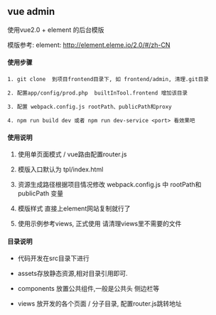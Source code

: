 
## vue admin

使用vue2.0 + element 的后台模版

模版参考: element: http://element.eleme.io/2.0/#/zh-CN


#### 使用步骤

~~~
1. git clone  到项目frontend目录下, 如 frontend/admin, 清理.git目录

2. 配置app/config/prod.php  builtInTool.frontend 增加该目录

3. 配置 webpack.config.js rootPath、publicPath和proxy

4. npm run build dev 或者 npm run dev-service <port> 看效果吧
~~~


#### 使用说明

1. 使用单页面模式 / vue路由配置router.js

2. 模版入口默认为 tpl/index.html

3. 资源生成路径根据项目情况修改 webpack.config.js 中 rootPath和publicPath 变量

4. 模版样式 直接上element网站复制就行了

5. 使用示例参考views, 正式使用 请清理views里不需要的文件


#### 目录说明

* 代码开发在src目录下进行

* assets存放静态资源,相对目录引用即可.

* components 放置公共组件,一般是公共头 侧边栏等

* views 放开发的各个页面 / 分子目录, 配置router.js跳转地址

